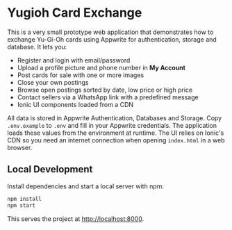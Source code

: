 # Yugioh Card Exchange

This is a very small prototype web application that demonstrates how to exchange Yu-Gi-Oh cards using Appwrite for authentication, storage and database. It lets you:

- Register and login with email/password
- Upload a profile picture and phone number in **My Account**
- Post cards for sale with one or more images
- Close your own postings
- Browse open postings sorted by date, low price or high price
- Contact sellers via a WhatsApp link with a predefined message
- Ionic UI components loaded from a CDN

All data is stored in Appwrite Authentication, Databases and Storage.
Copy `.env.example` to `.env` and fill in your Appwrite credentials.
The application loads these values from the environment at runtime.
The UI relies on Ionic's CDN so you need an internet connection when opening `index.html` in a web browser.

## Local Development

Install dependencies and start a local server with npm:

```bash
npm install
npm start
```

This serves the project at [http://localhost:8000](http://localhost:8000).
